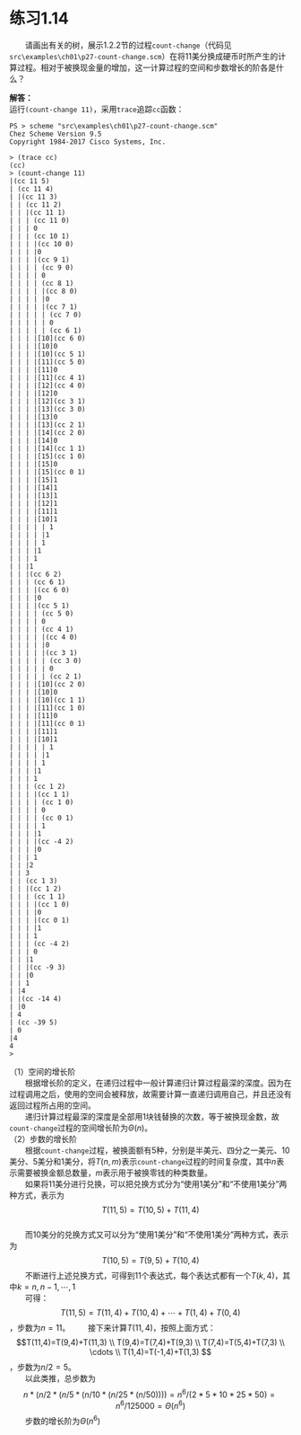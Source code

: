 # 练习1.14
&emsp;&emsp;请画出有关的树，展示1.2.2节的过程`count-change`（代码见`src\examples\ch01\p27-count-change.scm`）在将11美分换成硬币时所产生的计算过程。相对于被换现金量的增加，这一计算过程的空间和步数增长的阶各是什么？  

**解答：**  
运行`(count-change 11)`，采用`trace`追踪`cc`函数：  
```shell
PS > scheme "src\examples\ch01\p27-count-change.scm"
Chez Scheme Version 9.5
Copyright 1984-2017 Cisco Systems, Inc.

> (trace cc)
(cc)
> (count-change 11)
|(cc 11 5)
| (cc 11 4)
| |(cc 11 3)
| | (cc 11 2)
| | |(cc 11 1)
| | | (cc 11 0)
| | | 0
| | | (cc 10 1)
| | | |(cc 10 0)
| | | |0
| | | |(cc 9 1)
| | | | (cc 9 0)
| | | | 0
| | | | (cc 8 1)
| | | | |(cc 8 0)
| | | | |0
| | | | |(cc 7 1)
| | | | | (cc 7 0)
| | | | | 0
| | | | | (cc 6 1)
| | | |[10](cc 6 0)
| | | |[10]0
| | | |[10](cc 5 1)
| | | |[11](cc 5 0)
| | | |[11]0
| | | |[11](cc 4 1)
| | | |[12](cc 4 0)
| | | |[12]0
| | | |[12](cc 3 1)
| | | |[13](cc 3 0)
| | | |[13]0
| | | |[13](cc 2 1)
| | | |[14](cc 2 0)
| | | |[14]0
| | | |[14](cc 1 1)
| | | |[15](cc 1 0)
| | | |[15]0
| | | |[15](cc 0 1)
| | | |[15]1
| | | |[14]1
| | | |[13]1
| | | |[12]1
| | | |[11]1
| | | |[10]1
| | | | | 1
| | | | |1
| | | | 1
| | | |1
| | | 1
| | |1
| | |(cc 6 2)
| | | (cc 6 1)
| | | |(cc 6 0)
| | | |0
| | | |(cc 5 1)
| | | | (cc 5 0)
| | | | 0
| | | | (cc 4 1)
| | | | |(cc 4 0)
| | | | |0
| | | | |(cc 3 1)
| | | | | (cc 3 0)
| | | | | 0
| | | | | (cc 2 1)
| | | |[10](cc 2 0)
| | | |[10]0
| | | |[10](cc 1 1)
| | | |[11](cc 1 0)
| | | |[11]0
| | | |[11](cc 0 1)
| | | |[11]1
| | | |[10]1
| | | | | 1
| | | | |1
| | | | 1
| | | |1
| | | 1
| | | (cc 1 2)
| | | |(cc 1 1)
| | | | (cc 1 0)
| | | | 0
| | | | (cc 0 1)
| | | | 1
| | | |1
| | | |(cc -4 2)
| | | |0
| | | 1
| | |2
| | 3
| | (cc 1 3)
| | |(cc 1 2)
| | | (cc 1 1)
| | | |(cc 1 0)
| | | |0
| | | |(cc 0 1)
| | | |1
| | | 1
| | | (cc -4 2)
| | | 0
| | |1
| | |(cc -9 3)
| | |0
| | 1
| |4
| |(cc -14 4)
| |0
| 4
| (cc -39 5)
| 0
|4
4
>

```
（1）空间的增长阶  
&emsp;&emsp;根据增长阶的定义，在递归过程中一般计算递归计算过程最深的深度。因为在过程调用之后，使用的空间会被释放，故需要计算一直递归调用自己，并且还没有返回过程所占用的空间。  
&emsp;&emsp;递归计算过程最深的深度是全部用1块钱替换的次数，等于被换现金数，故`count-change`过程的空间增长阶为$\Theta(n)$。  
（2）步数的增长阶  
&emsp;&emsp;根据`count-change`过程，被换面额有5种，分别是半美元、四分之一美元、10美分、5美分和1美分，将$T(n,m)$表示`count-change`过程的时间复杂度，其中$n$表示需要被换金额总数量，$m$表示用于被换零钱的种类数量。  
&emsp;&emsp;如果将11美分进行兑换，可以把兑换方式分为“使用1美分”和“不使用1美分”两种方式，表示为$$T(11,5)=T(10,5)+T(11,4)$$  
&emsp;&emsp;而10美分的兑换方式又可以分为“使用1美分”和“不使用1美分”两种方式，表示为$$T(10,5)=T(9,5)+T(10,4)$$&emsp;&emsp;不断进行上述兑换方式，可得到11个表达式，每个表达式都有一个$T(k,4)$，其中$k=n,n-1,\cdots,1$  
&emsp;&emsp;可得：$$T(11,5)=T(11,4)+T(10,4)+\cdots+T(1,4)+T(0,4)$$，步数为$n=11$。
&emsp;&emsp;接下来计算$T(11,4)$，按照上面方式：
$$T(11,4)=T(9,4)+T(11,3) \\ 
T(9,4)=T(7,4)+T(9,3) \\
T(7,4)=T(5,4)+T(7,3) \\
\cdots \\
T(1,4)=T(-1,4)+T(1,3)
$$，步数为$n/2=5$。  
&emsp;&emsp;以此类推，总步数为$$n*(n/2 * (n/5 * (n/10 * (n/25 * (n/50)))) = n^6 / (2*5*10*25*50)=n^6/125000=\Theta(n^6)$$&emsp;&emsp;步数的增长阶为$\Theta(n^6)$